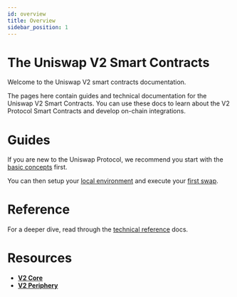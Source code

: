 ```yaml
---
id: overview
title: Overview
sidebar_position: 1
---
```


# The Uniswap V2 Smart Contracts

Welcome to the Uniswap V2 smart contracts documentation.

The pages here contain guides and technical documentation for the Uniswap V2 Smart Contracts.
You can use these docs to learn about the V2 Protocol Smart Contracts and develop on-chain integrations.

# Guides

If you are new to the Uniswap Protocol, we recommend you start with the [basic concepts](../../concepts/protocol) first.

You can then setup your [local environment](./guides/local-environment) and execute your [first swap](./guides/swaps/single-swaps).

# Reference

For a deeper dive, read through the [technical reference](./reference/overview) docs.

# Resources

- [**V2 Core**](https://github.com/Pegasys-fi/v2-core)
- [**V2 Periphery**](https://github.com/Pegasys-fi/v2-periphery)